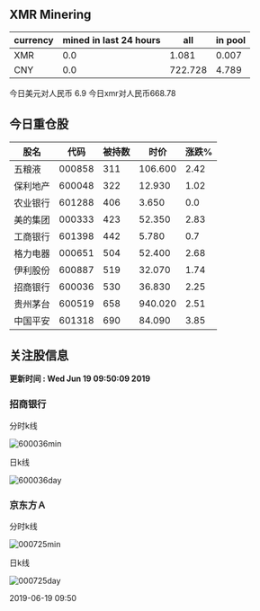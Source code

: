 ## XMR Minering

|currency|mined in last 24 hours|all|in pool|
|---|---|---|---|
|XMR|0.0|1.081|0.007|
|CNY|0.0|722.728|4.789|

今日美元对人民币 6.9	今日xmr对人民币668.78


## 今日重仓股 

|股名|代码|被持数|时价|涨跌%|
|---|---|---|---|---|
|五粮液|000858|311|106.600|2.42|
|保利地产|600048|322|12.930|1.02|
|农业银行|601288|406|3.650|0.0|
|美的集团|000333|423|52.350|2.83|
|工商银行|601398|442|5.780|0.7|
|格力电器|000651|504|52.400|2.68|
|伊利股份|600887|519|32.070|1.74|
|招商银行|600036|530|36.830|2.25|
|贵州茅台|600519|658|940.020|2.51|
|中国平安|601318|690|84.090|3.85|

## 关注股信息
**更新时间 : Wed Jun 19 09:50:09 2019**
### 招商银行 
分时k线

![600036min](http://image.sinajs.cn/newchart/min/n/sh600036.gif)

日k线

![600036day](http://image.sinajs.cn/newchart/daily/n/sh600036.gif)

### 京东方Ａ 
分时k线

![000725min](http://image.sinajs.cn/newchart/min/n/sz000725.gif)

日k线

![000725day](http://image.sinajs.cn/newchart/daily/n/sz000725.gif)

2019-06-19 09:50